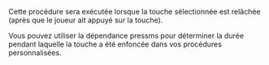 Cette procédure sera exécutée lorsque la touche sélectionnée est relâchée (après que le joueur ait appuyé sur la touche).

Vous pouvez utiliser la dépendance pressms pour déterminer la durée pendant laquelle la touche a été enfoncée dans vos procédures personnalisées.
